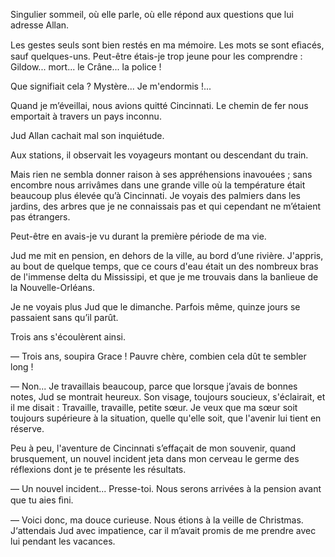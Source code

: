 Singulier sommeil, où elle parle, où elle répond aux questions que lui adresse Allan.

Les gestes seuls sont bien restés en ma mémoire. Les mots se sont eﬁacés, sauf quelques-uns. Peut-être étais-je trop jeune pour les comprendre : Gildow... mort... le Crâne... la police !

Que signifiait cela ? Mystère... Je m'endormis !...

Quand je m’éveillai, nous avions quitté Cincinnati. Le chemin de fer
nous emportait à travers un pays inconnu.

Jud Allan cachait mal son inquiétude.

Aux stations, il observait les voyageurs montant ou descendant du train.

Mais rien ne sembla donner raison à ses appréhensions inavouées ; sans
encombre nous arrivâmes dans une grande ville où la température était
beaucoup plus élevée qu’à Cincinnati. Je voyais des palmiers dans les jardins, des arbres que je ne connaissais pas et qui cependant ne m’étaient pas étrangers.

Peut-être en avais-je vu durant la première période de ma vie.

Jud me mit en pension, en dehors de la ville, au bord d’une rivière.
J'appris, au bout de quelque temps, que ce cours d'eau était un des nombreux bras de l'immense delta du Mississipi, et que je me trouvais dans la banlieue de la Nouvelle-Orléans.

Je ne voyais plus Jud que le dimanche. Parfois même, quinze jours se
passaient sans qu’il parût.

Trois ans s'écoulèrent ainsi.

— Trois ans, soupira Grace ! Pauvre chère, combien cela dût te sembler
long !

— Non... Je travaillais beaucoup, parce que lorsque j’avais de bonnes
notes, Jud se montrait heureux. Son visage, toujours soucieux, s'éclairait, et il me disait : Travaille, travaille, petite sœur. Je veux que ma sœur soit toujours supérieure à la situation, quelle qu'elle soit, que l'avenir lui tient en réserve.

Peu à peu, l'aventure de Cincinnati s’effaçait de mon souvenir, quand
brusquement, un nouvel incident jeta dans mon cerveau le germe des
réflexions dont je te présente les résultats.

— Un nouvel incident... Presse-toi. Nous serons arrivées à la pension
avant que tu aies ﬁni.

— Voici donc, ma douce curieuse. Nous étions à la veille de Christmas.
J‘attendais Jud avec impatience, car il m’avait promis de me prendre avec lui pendant les vacances.
